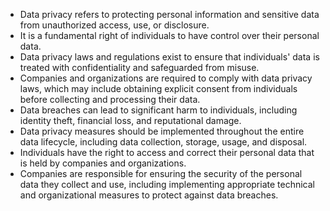 - Data privacy refers to protecting personal information and sensitive data from unauthorized access, use, or disclosure.
- It is a fundamental right of individuals to have control over their personal data.
- Data privacy laws and regulations exist to ensure that individuals' data is treated with confidentiality and safeguarded from misuse.
- Companies and organizations are required to comply with data privacy laws, which may include obtaining explicit consent from individuals before collecting and processing their data.
- Data breaches can lead to significant harm to individuals, including identity theft, financial loss, and reputational damage.
- Data privacy measures should be implemented throughout the entire data lifecycle, including data collection, storage, usage, and disposal.
- Individuals have the right to access and correct their personal data that is held by companies and organizations.
- Companies are responsible for ensuring the security of the personal data they collect and use, including implementing appropriate technical and organizational measures to protect against data breaches.